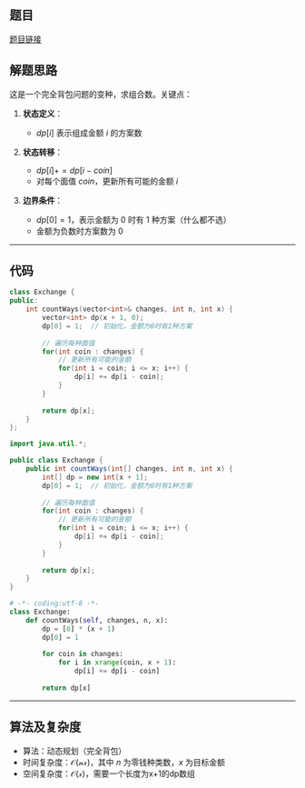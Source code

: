## 题目
[题目链接](https://www.nowcoder.com/practice/185dc37412de446bbfff6bd21e4356ec?tpId=182&tqId=25073&sourceUrl=/exam/oj&channenl=wgithub&fromPut=wgithub)

## 解题思路

这是一个完全背包问题的变种，求组合数。关键点：

1. **状态定义**：
   - $dp[i]$ 表示组成金额 $i$ 的方案数

2. **状态转移**：
   - $dp[i] += dp[i - coin]$
   - 对每个面值 $coin$，更新所有可能的金额 $i$

3. **边界条件**：
   - $dp[0] = 1$，表示金额为 $0$ 时有 $1$ 种方案（什么都不选）
   - 金额为负数时方案数为 $0$

---

## 代码

```cpp []
class Exchange {
public:
    int countWays(vector<int>& changes, int n, int x) {
        vector<int> dp(x + 1, 0);
        dp[0] = 1;  // 初始化，金额为0时有1种方案
        
        // 遍历每种面值
        for(int coin : changes) {
            // 更新所有可能的金额
            for(int i = coin; i <= x; i++) {
                dp[i] += dp[i - coin];
            }
        }
        
        return dp[x];
    }
};
```

```java []
import java.util.*;

public class Exchange {
    public int countWays(int[] changes, int n, int x) {
        int[] dp = new int[x + 1];
        dp[0] = 1;  // 初始化，金额为0时有1种方案
        
        // 遍历每种面值
        for(int coin : changes) {
            // 更新所有可能的金额
            for(int i = coin; i <= x; i++) {
                dp[i] += dp[i - coin];
            }
        }
        
        return dp[x];
    }
}
```

```python []
# -*- coding:utf-8 -*-
class Exchange:
    def countWays(self, changes, n, x):
        dp = [0] * (x + 1)
        dp[0] = 1
        
        for coin in changes:
            for i in xrange(coin, x + 1):
                dp[i] += dp[i - coin]
        
        return dp[x]
```

---

## 算法及复杂度
- 算法：动态规划（完全背包）
- 时间复杂度：$\mathcal{O(nx)}$，其中 $n$ 为零钱种类数，$x$ 为目标金额
- 空间复杂度：$\mathcal{O(x)}$，需要一个长度为x+1的dp数组